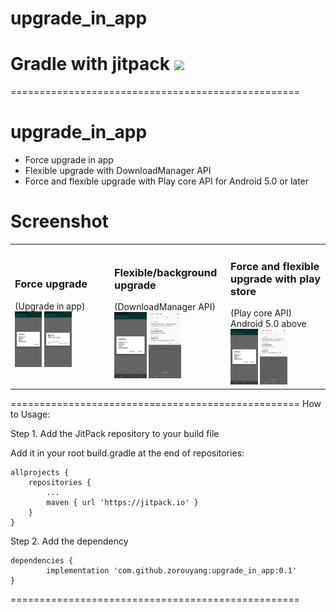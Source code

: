 # upgrade_in_app
# Gradle with jitpack [![](https://jitpack.io/v/zorouyang/upgrade_in_app.svg)](https://jitpack.io/#zorouyang/upgrade_in_app)
==================================================

# upgrade_in_app
- Force upgrade in app
- Flexible upgrade with DownloadManager API
- Force and flexible upgrade with Play core API for Android 5.0 or later


# Screenshot
<table>
  <tr>
    <td width="30%">
      <h3>Force upgrade</h3>
      (Upgrade in app)
      <img src="Screenshot/check.png" width="30%" />
      <img src="Screenshot/download.png" width="30%" />
    </td>
    <td width="30%">
      <h3>Flexible/background upgrade</h3>
      (DownloadManager API)
      <img src="Screenshot/check_d.png" width="30%" />
      <img src="Screenshot/download_d.png" width="30%" />
    </td>
    <td width="30%">
      <h3>Force and flexible upgrade with play store</h3>
      (Play core API) Android 5.0 above
      <img src="Screenshot/check_d.png" width="30%" />
      <img src="Screenshot/download_d.png" width="30%" />
    </td>
  </tr>
</table>

==================================================
How to Usage:

Step 1. Add the JitPack repository to your build file

Add it in your root build.gradle at the end of repositories:

	allprojects {
		repositories {
			...
			maven { url 'https://jitpack.io' }
		}
	}

Step 2. Add the dependency

	dependencies {
	        implementation 'com.github.zorouyang:upgrade_in_app:0.1'
	}

==================================================
